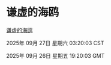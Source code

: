 # 谦虚的海鸥
[谦虚的海鸥](http://59.174.11.10:56308/qxdho/course/base/hotlink/index.php)

2025年 09月 27日 星期六 03:20:03 CST

2025年 09月 26日 星期五 19:20:03 GMT
